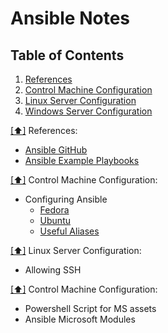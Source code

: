 Ansible Notes
=============

## <a name='toc'>Table of Contents</a>
  1. [References](#references)
  2. [Control Machine Configuration](#controlmachine)
  3. [Linux Server Configuration](#linuxsvr)
  4. [Windows Server Configuration](#microsoftsvr)

[[⬆]](#toc) <a name='references'>References:</a>
* [Ansible GitHub](https://github.com/ansible)
* [Ansible Example Playbooks](https://github.com/ansible/ansible-examples)

[[⬆]](#toc) <a name='controlmachine'>Control Machine Configuration:</a>
* Configuring Ansible
  * [Fedora](https://github.com/routingsparks/ansible/blob/master/ansible-notes/control-machine-configuration/fedora-config.txt)
  * [Ubuntu](https://github.com/routingsparks/ansible/blob/master/ansible-notes/control-machine-configuration/ubuntu-config.txt)
  * [Useful Aliases](https://github.com/routingsparks/ansible/blob/master/ansible-notes/control-machine-configuration/useful-aliases.txt)

[[⬆]](#toc) <a name='linuxsvr'>Linux Server Configuration:</a>
* Allowing SSH

[[⬆]](#toc) <a name='microsoftsvr'>Control Machine Configuration:</a>
* Powershell Script for MS assets
* Ansible Microsoft Modules

